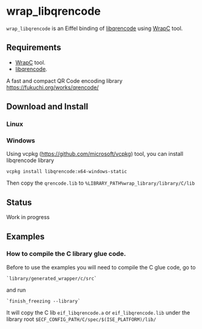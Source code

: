 # wrap_libqrencode
`wrap_libqrencode` is an Eiffel binding of [libqrencode](https://github.com/fukuchi/libqrencode) 
using [WrapC](https://github.com/eiffel-wrap-c/WrapC) tool.

## Requirements 


*  [WrapC](https://github.com/eiffel-wrap-c/WrapC) tool.
*  [libqrencode](https://github.com/fukuchi/libqrencode).

A fast and compact QR Code encoding library https://fukuchi.org/works/qrencode/

## Download and  Install

### Linux

### Windows
Using vcpkg (https://github.com/microsoft/vcpkg) tool, you can install libqrencode library

	vcpkg install libqrencode:x64-windows-static
	
Then copy the `qrencode.lib` to `%LIBRARY_PATH%wrap_library/library/C/lib`


## Status

Work in progress


## Examples

### How to compile the C library glue code.

Before to use the examples you will need to compile the C glue code, go to 

	`library/generated_wrapper/c/src` 

and run

	`finish_freezing --library`

It will copy the C lib `eif_libqrencode.a` or `eif_libqrencode.lib` under the library root `$ECF_CONFIG_PATH/C/spec/$(ISE_PLATFORM)/lib/`

